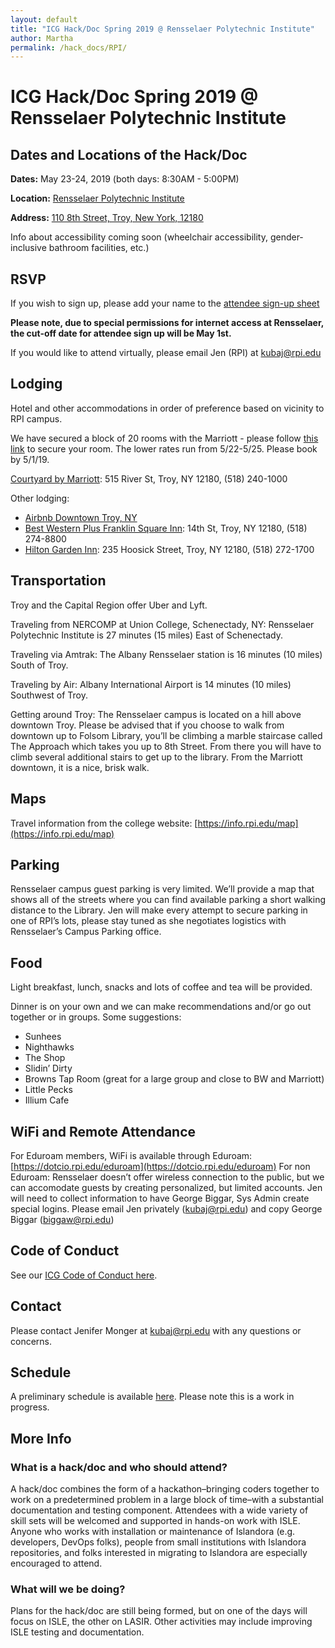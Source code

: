 ```yaml
---
layout: default
title: "ICG Hack/Doc Spring 2019 @ Rensselaer Polytechnic Institute" 
author: Martha
permalink: /hack_docs/RPI/
---
```



# ICG Hack/Doc Spring 2019 @ Rensselaer Polytechnic Institute

## Dates and Locations of the Hack/Doc
**Dates:** May 23-24, 2019 (both days: 8:30AM - 5:00PM)

**Location:** [Rensselaer Polytechnic Institute](https://www.rpi.edu/)

**Address:** [110 8th Street, Troy, New York, 12180](https://goo.gl/maps/Ac8dz42q3fu)

Info about accessibility coming soon (wheelchair accessibility, gender-inclusive bathroom facilities, etc.)

## RSVP
If you wish to sign up, please add your name to the [attendee sign-up sheet](https://docs.google.com/document/d/1EP7xARNYzy5R_bgfY-g0a8bx6LoTgJrjFp2H9l7RXzA/edit#heading=h.sk2wh3t28h3d)

**Please note, due to special permissions for internet access at Rensselaer, the cut-off date for attendee sign up will be May 1st.**

If you would like to attend virtually, please email Jen (RPI) at kubaj@rpi.edu

## Lodging
Hotel and other accommodations in order of preference based on vicinity to RPI campus.

We have secured a block of 20 rooms with the Marriott - please follow [this link](https://www.marriott.com/meeting-event-hotels/group-corporate-travel/groupCorp.mi?resLinkData=Hack%20Doc%5Ealbty%60hachaca%7Chachacb%60109.00%60USD%60false%602%605/22/19%605/25/19%605/1/19&app=resvlink&stop_mobi=yes) to secure your room. The lower rates run from 5/22-5/25. Please book by 5/1/19.

[Courtyard by Marriott](https://www.marriott.com/hotels/travel/albty-courtyard-albany-troy-waterfront/?scid=bb1a189a-fec3-4d19-a255-54ba596febe2): 515 River St, Troy, NY 12180, (518) 240-1000 

Other lodging: 
* [Airbnb Downtown Troy, NY](https://www.airbnb.com/s/Troy--NY/all?refinement_paths%5B%5D=%2Ffor_you)
* [Best Western Plus Franklin Square Inn](https://www.bestwestern.com/en_US/book/hotel-rooms.33144.html?iata=00171880&ssob=BLBWI0004G&cid=BLBWI0004G:google:gmb:33144):  14th St, Troy, NY 12180,  (518) 274-8800
* [Hilton Garden Inn](https://hiltongardeninn3.hilton.com/en/hotels/new-york/hilton-garden-inn-troy-ALBTYGI/index.html?SEO_id=GMB-HI-ALBTYGI): 235 Hoosick Street, Troy, NY 12180, (518) 272-1700

## Transportation
Troy and the Capital Region offer Uber and Lyft.

Traveling from NERCOMP at Union College, Schenectady, NY:
Rensselaer Polytechnic Institute is 27 minutes (15 miles) East of Schenectady.

Traveling via Amtrak:
The Albany Rensselaer station is 16 minutes (10 miles) South of Troy.

Traveling by Air:
Albany International Airport is 14 minutes (10 miles) Southwest of Troy.

Getting around Troy:
The Rensselaer campus is located on a hill above downtown Troy. Please be advised that if you choose to walk from downtown up to Folsom Library, you’ll be climbing a marble staircase called The Approach which takes you up to 8th Street. From there you will have to climb several additional stairs to get up to the library. 
From the Marriott downtown, it is a nice, brisk walk. 

## Maps
Travel information from the college website: [https://info.rpi.edu/map](https://info.rpi.edu/map)

## Parking
Rensselaer campus guest parking is very limited. We’ll provide a map that shows all of the streets where you can find available parking a short walking distance to the Library. 
Jen will make every attempt to secure parking in one of RPI’s lots, please stay tuned as she negotiates logistics with Rensselaer’s Campus Parking office. 

## Food
Light breakfast, lunch, snacks and lots of coffee and tea will be provided. 

Dinner is on your own and we can make recommendations and/or go out together or in groups. Some suggestions:
* Sunhees
* Nighthawks
* The Shop
* Slidin’ Dirty
* Browns Tap Room (great for a large group and close to BW and Marriott)
* Little Pecks
* Illium Cafe

## WiFi and Remote Attendance
For Eduroam members, WiFi is available through Eduroam: [https://dotcio.rpi.edu/eduroam](https://dotcio.rpi.edu/eduroam)
For non Eduroam: Rensselaer doesn’t offer wireless connection to the public, but we can accomodate guests by creating personalized, but limited accounts. Jen will need to collect information to have George Biggar, Sys Admin create special logins. Please email Jen privately (kubaj@rpi.edu) and copy George Biggar (biggaw@rpi.edu)   

## Code of Conduct
See our [ICG Code of Conduct here](https://github.com/Islandora-Collaboration-Group/icg_information/blob/master/code-of-conduct.md).

## Contact
Please contact Jenifer Monger at kubaj@rpi.edu with any questions or concerns.

## Schedule
A preliminary schedule is available [here](https://docs.google.com/document/d/175nYoEqMXRSqK-BCWMuz_Wu3JcBYgqXbeVhO5hDMGOM/edit#heading=h.gjdgxs). Please note this is a work in progress.

## More Info
 
### What is a hack/doc and who should attend?
 
A hack/doc combines the form of a hackathon–bringing coders together to work on a predetermined problem in a large block of time–with a substantial documentation and testing component. Attendees with a wide variety of skill sets will be welcomed and supported in hands-on work with ISLE. Anyone who works with installation or maintenance of Islandora (e.g. developers, DevOps folks), people from small institutions with Islandora repositories, and folks interested in migrating to Islandora are especially encouraged to attend.
 
### What will we be doing?
 
Plans for the hack/doc are still being formed, but on one of the days will focus on ISLE, the other on LASIR. Other activities may include improving ISLE testing and documentation. 
